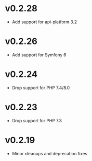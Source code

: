 # v0.2.28

* Add support for api-platform 3.2

# v0.2.26

* Add support for Symfony 6

# v0.2.24

* Drop support for PHP 7.4/8.0

# v0.2.23

* Drop support for PHP 7.3

# v0.2.19

* Minor cleanups and deprecation fixes